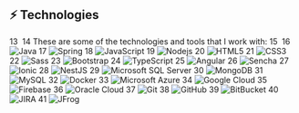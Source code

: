 
## ⚡ Technologies
13
​
14
These are some of the technologies and tools that I work with:
15
​
16
![Java](https://img.shields.io/badge/-Java-007396?style=flat-square&logo=java)
17
![Spring](https://img.shields.io/badge/-Spring-6DB33F?style=flat-square&logo=spring&logoColor=white)
18
![JavaScript](https://img.shields.io/badge/-JavaScript-black?style=flat-square&logo=javascript)
19
![Nodejs](https://img.shields.io/badge/-Nodejs-339933?style=flat-square&logo=Node.js&logoColor=white)
20
![HTML5](https://img.shields.io/badge/-HTML5-E34F26?style=flat-square&logo=html5&logoColor=white)
21
![CSS3](https://img.shields.io/badge/-CSS3-1572B6?style=flat-square&logo=css3)
22
![Sass](https://img.shields.io/badge/-Sass-CC6699?style=flat-square&logo=sass&logoColor=white)
23
![Bootstrap](https://img.shields.io/badge/-Bootstrap-563D7C?style=flat-square&logo=bootstrap)
24
![TypeScript](https://img.shields.io/badge/-TypeScript-007ACC?style=flat-square&logo=typescript)
25
![Angular](https://img.shields.io/badge/-Angular-DD0031?style=flat-square&logo=angular)
26
![Sencha](https://img.shields.io/badge/-Sencha-86BC40?style=flat-square&logo=sencha&logoColor=white)
27
![Ionic](https://img.shields.io/badge/-Ionic-3880FF?style=flat-square&logo=ionic&logoColor=white)
28
![NestJS](https://img.shields.io/badge/-NestJS-E0234E?style=flat-square&logo=nestjs&logoColor=white)
29
![Microsoft SQL Server](https://img.shields.io/badge/-SQL%20Server-CC2927?style=flat-square&logo=microsoft-sql-server&logoColor=white)
30
![MongoDB](https://img.shields.io/badge/-MongoDB-black?style=flat-square&logo=mongodb)
31
![MySQL](https://img.shields.io/badge/-MySQL-4479A1?style=flat-square&logo=mysql&logoColor=white)
32
![Docker](https://img.shields.io/badge/-Docker-2496ED?style=flat-square&logo=docker&logoColor=white)
33
![Microsoft Azure](https://img.shields.io/badge/Microsoft%20Azure-0089D6?style=flat-square&logo=microsoft-azure&logoColor=white)
34
![Google Cloud](https://img.shields.io/badge/Google%20Cloud-4285F4?style=flat-square&logo=google-cloud&logoColor=white)
35
![Firebase](https://img.shields.io/badge/Firebase-FFCA28?style=flat-square&logo=firebase&logoColor=white)
36
![Oracle Cloud](https://img.shields.io/badge/Oracle%20Cloud-F80000?style=flat-square&logo=oracle&logoColor=white)
37
![Git](https://img.shields.io/badge/-Git-black?style=flat-square&logo=git)
38
![GitHub](https://img.shields.io/badge/-GitHub-181717?style=flat-square&logo=github)
39
![BitBucket](https://img.shields.io/badge/-BitBucket-darkblue?style=flat-square&logo=bitbucket)
40
![JIRA](https://img.shields.io/badge/-JIRA-0052CC?style=flat-square&logo=jira)
41
![JFrog](https://img.shields.io/badge/-JFrog-41BF47?style=flat-square&logo=jfrog&logoColor=white)

